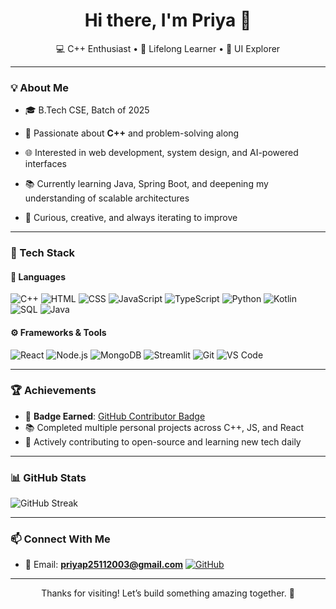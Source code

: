 <h1 align="center">Hi there, I'm Priya 👋</h1>
<p align="center">
💻 C++ Enthusiast • 🌱 Lifelong Learner • 🎨 UI Explorer
</p>

---

### 💡 About Me
- 🎓 B.Tech CSE, Batch of 2025
- 💖 Passionate about **C++** and problem-solving along 
- 🌐 Interested in web development, system design, and AI-powered interfaces

- 📚 Currently learning Java, Spring Boot, and deepening my understanding of scalable architectures
- 🌟 Curious, creative, and always iterating to improve

---

### 🧰 Tech Stack

#### 💬 Languages
![C++](https://img.shields.io/badge/C++-00599C?style=for-the-badge&logo=cplusplus&logoColor=white)
![HTML](https://img.shields.io/badge/HTML-E34F26?style=for-the-badge&logo=html5&logoColor=white)
![CSS](https://img.shields.io/badge/CSS-1572B6?style=for-the-badge&logo=css3&logoColor=white)
![JavaScript](https://img.shields.io/badge/JavaScript-F7DF1E?style=for-the-badge&logo=javascript&logoColor=black)
![TypeScript](https://img.shields.io/badge/TypeScript-3178C6?style=for-the-badge&logo=typescript&logoColor=white)
![Python](https://img.shields.io/badge/Python-3776AB?style=for-the-badge&logo=python&logoColor=white)
![Kotlin](https://img.shields.io/badge/Kotlin-7F52FF?style=for-the-badge&logo=kotlin&logoColor=white)
![SQL](https://img.shields.io/badge/SQL-003B57?style=for-the-badge&logo=mysql&logoColor=white)
![Java](https://img.shields.io/badge/Java-ED8B00?style=for-the-badge&logo=openjdk&logoColor=white)

#### ⚙️ Frameworks & Tools
![React](https://img.shields.io/badge/React-20232A?style=for-the-badge&logo=react&logoColor=61DAFB)
![Node.js](https://img.shields.io/badge/Node.js-339933?style=for-the-badge&logo=nodedotjs&logoColor=white)
![MongoDB](https://img.shields.io/badge/MongoDB-47A248?style=for-the-badge&logo=mongodb&logoColor=white)
![Streamlit](https://img.shields.io/badge/Streamlit-FF4B4B?style=for-the-badge&logo=streamlit&logoColor=white)
![Git](https://img.shields.io/badge/Git-F05032?style=for-the-badge&logo=git&logoColor=white)
![VS Code](https://img.shields.io/badge/VSCode-007ACC?style=for-the-badge&logo=visualstudiocode&logoColor=white)

---

### 🏆 Achievements
- 🥇 **Badge Earned**: [GitHub Contributor Badge](https://github.com/priyapri-23)  
- 📚 Completed multiple personal projects across C++, JS, and React
- 🚀 Actively contributing to open-source and learning new tech daily

---

### 📊 GitHub Stats

![GitHub Streak](https://github-readme-streak-stats.herokuapp.com/?user=priyapri-23&theme=tokyonight)

---

### 📫 Connect With Me
- 📧 Email: **priyap25112003@gmail.com**
[![GitHub](https://img.shields.io/badge/GitHub-100000?style=for-the-badge&logo=github&logoColor=white)](https://github.com/priyapri-23)


---

<p align="center">Thanks for visiting! Let’s build something amazing together. 🚀</p>
